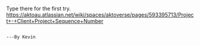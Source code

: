 Type there for the first try.
  https://aktoau.atlassian.net/wiki/spaces/aktoverse/pages/593395713/Project+-+Client+Project+Sequence+Number



                                                                                                ---By Kevin
